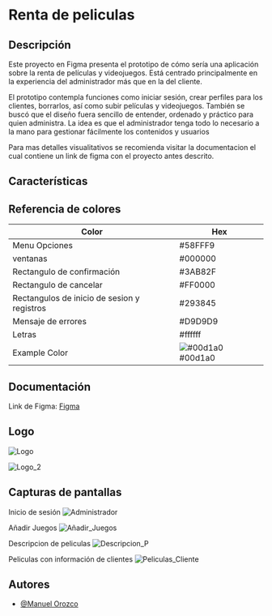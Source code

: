 
# Renta de peliculas




## Descripción

Este proyecto en Figma presenta el prototipo de cómo sería una aplicación sobre la renta de películas y videojuegos. Está centrado principalmente en la experiencia del administrador más que en la del cliente.

El prototipo contempla funciones como iniciar sesión, crear perfiles para los clientes, borrarlos, así como subir películas y videojuegos. También se buscó que el diseño fuera sencillo de entender, ordenado y práctico para quien administra. La idea es que el administrador tenga todo lo necesario a la mano para gestionar fácilmente los contenidos y usuarios

Para mas detalles visualitativos se recomienda visitar la documentacion el cual contiene un link de figma con el proyecto antes descrito.
## Características
## Referencia de colores

| Color             | Hex                                                                |
| ----------------- | ------------------------------------------------------------------ |
|Menu Opciones| #58FFF9|
|ventanas | #000000 |
| Rectangulo de confirmación | #3AB82F|
| Rectangulo de cancelar | #FF0000 |
| Rectangulos de inicio de sesion y registros| #293845|
|Mensaje de errores| #D9D9D9 |
|Letras| #ffffff |
| Example Color | ![#00d1a0](https://via.placeholder.com/10/00b48a?text=+) #00d1a0 |


## Documentación

Link de Figma:
[Figma](https://www.figma.com/design/yuJ8dxaNN1hr3KvEscROCE/Untitled?node-id=0-1&p=f&t=eXOziHhw8glnU2TQ-0)



## Logo

![Logo](https://github.com/user-attachments/assets/a3caec44-2b3c-42de-a62b-e7caf25260ac)

![Logo_2](https://github.com/user-attachments/assets/9d557cff-4eeb-42e0-9b47-36389acda3d1)





## Capturas de pantallas

Inicio de sesión
![Administrador](https://github.com/user-attachments/assets/a1eeb306-8179-48f1-9437-718c955e79fa)




Añadir Juegos
![Añadir_Juegos](https://github.com/user-attachments/assets/427a9dc3-8299-4989-ab5f-87a7da27372f)




Descripcion de peliculas
![Descripcion_P](https://github.com/user-attachments/assets/af2ab1cc-0b2f-4399-9c7e-78e7dafaec5c)




Peliculas con información de clientes
![Peliculas_Cliente](https://github.com/user-attachments/assets/440c3eda-2c24-47b6-a798-6d685b69a999)
## Autores

- [@Manuel Orozco](https://github.com/Manuel-O-12)


